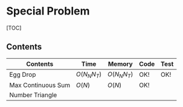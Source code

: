 # Special Problem



[TOC]



## Contents

| Contents           | Time         | Memory       | Code | Test |
| ------------------ | ------------ | ------------ | ---- | ---- |
| Egg Drop           | $O(N_N N_T)$ | $O(N_N N_T)$ | OK!  | OK!  |
| Max Continuous Sum | $O(N)$       | $O(N)$       | OK!  |      |
| Number Triangle    |              |              |      |      |



